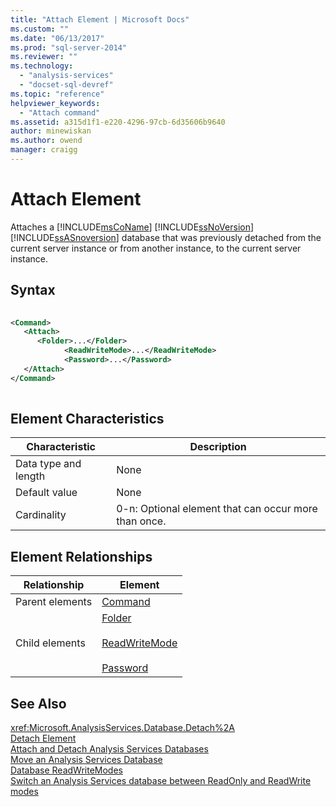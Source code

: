 ```yaml
---
title: "Attach Element | Microsoft Docs"
ms.custom: ""
ms.date: "06/13/2017"
ms.prod: "sql-server-2014"
ms.reviewer: ""
ms.technology: 
  - "analysis-services"
  - "docset-sql-devref"
ms.topic: "reference"
helpviewer_keywords: 
  - "Attach command"
ms.assetid: a315d1f1-e220-4296-97cb-6d35606b9640
author: minewiskan
ms.author: owend
manager: craigg
---
```

# Attach Element
  Attaches a [!INCLUDE[msCoName](../../../includes/msconame-md.md)] [!INCLUDE[ssNoVersion](../../../includes/ssnoversion-md.md)] [!INCLUDE[ssASnoversion](../../../includes/ssasnoversion-md.md)] database that was previously detached from the current server instance or from another instance, to the current server instance.  
  
## Syntax  
  
```xml  
  
<Command>  
   <Attach>  
      <Folder>...</Folder>  
            <ReadWriteMode>...</ReadWriteMode>  
            <Password>...</Password>  
   </Attach>  
</Command>  
  
```  
  
## Element Characteristics  
  
|Characteristic|Description|  
|--------------------|-----------------|  
|Data type and length|None|  
|Default value|None|  
|Cardinality|0-n: Optional element that can occur more than once.|  
  
## Element Relationships  
  
|Relationship|Element|  
|------------------|-------------|  
|Parent elements|[Command](../xml-elements-properties/command-element-xmla.md)|  
|Child elements|[Folder](../xml-elements-properties/folder-element-xmla.md)<br /><br /> [ReadWriteMode](../xml-elements-properties/readwritemode-element.md)<br /><br /> [Password](../xml-elements-properties/password-element-xmla.md)|  
  
## See Also  
 <xref:Microsoft.AnalysisServices.Database.Detach%2A>   
 [Detach Element](detach-element.md)   
 [Attach and Detach Analysis Services Databases](../../multidimensional-models/attach-and-detach-analysis-services-databases.md)   
 [Move an Analysis Services Database](../../multidimensional-models/move-an-analysis-services-database.md)   
 [Database ReadWriteModes](../../multidimensional-models/database-readwritemodes.md)   
 [Switch an Analysis Services database between ReadOnly and ReadWrite modes](../../multidimensional-models/switch-an-analysis-services-database-between-readonly-and-readwrite-modes.md)  
  
  
